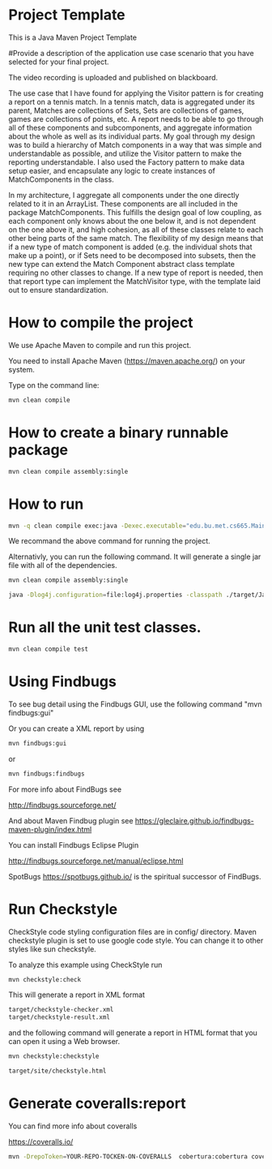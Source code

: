 # Project Template

This is a Java Maven Project Template

#Provide a description of the application use case scenario that you have selected for your final project.

The video recording is uploaded and published on blackboard.

The use case that I have found for applying the Visitor pattern is for creating a report on a tennis match. In a tennis match,
data is aggregated under its parent, Matches are collections of Sets, Sets are collections of games, games are collections of points, 
etc. A report needs to be able to go through all of these components and subcomponents, and aggregate information about the whole
as well as its individual parts. My goal through my design was to build a hierarchy of Match components in a way that was
simple and understandable as possible, and utilize the Visitor pattern to make the reporting understandable. I also used the Factory pattern to
make data setup easier, and encapsulate any logic to create instances of MatchComponents in the class. 

In my architecture, I aggregate all components under the one directly related to it in an ArrayList. These components are all included
in the package MatchComponents. This fulfills the design goal of low coupling, as each component only knows about the one below it, and is
not dependent on the one above it, and high cohesion, as all of these classes relate to each other being parts of the same match. The flexibility
of my design means that if a new type of match component is added (e.g. the individual shots that make up a point), or if Sets need to be decomposed into
subsets, then the new type can extend the Match Component abstract class template requiring no other classes to change. If a new type of report is needed, 
then that report type can implement the MatchVisitor type, with the template laid out to ensure standardization.





# How to compile the project

We use Apache Maven to compile and run this project. 

You need to install Apache Maven (https://maven.apache.org/)  on your system. 

Type on the command line: 

```bash
mvn clean compile
```

# How to create a binary runnable package 


```bash
mvn clean compile assembly:single
```


# How to run

```bash
mvn -q clean compile exec:java -Dexec.executable="edu.bu.met.cs665.Main" -Dlog4j.configuration="file:log4j.properties"
```

We recommand the above command for running the project. 

Alternativly, you can run the following command. It will generate a single jar file with all of the dependencies. 

```bash
mvn clean compile assembly:single

java -Dlog4j.configuration=file:log4j.properties -classpath ./target/JavaProjectTemplate-1.0-SNAPSHOT-jar-with-dependencies.jar  edu.bu.met.cs665.Main
```


# Run all the unit test classes.


```bash
mvn clean compile test

```

# Using Findbugs 

To see bug detail using the Findbugs GUI, use the following command "mvn findbugs:gui"

Or you can create a XML report by using  


```bash
mvn findbugs:gui 
```

or 


```bash
mvn findbugs:findbugs
```


For more info about FindBugs see 

http://findbugs.sourceforge.net/

And about Maven Findbug plugin see 
https://gleclaire.github.io/findbugs-maven-plugin/index.html


You can install Findbugs Eclipse Plugin 

http://findbugs.sourceforge.net/manual/eclipse.html



SpotBugs https://spotbugs.github.io/ is the spiritual successor of FindBugs.


# Run Checkstyle 

CheckStyle code styling configuration files are in config/ directory. Maven checkstyle plugin is set to use google code style. 
You can change it to other styles like sun checkstyle. 

To analyze this example using CheckStyle run 

```bash
mvn checkstyle:check
```

This will generate a report in XML format


```bash
target/checkstyle-checker.xml
target/checkstyle-result.xml
```

and the following command will generate a report in HTML format that you can open it using a Web browser. 

```bash
mvn checkstyle:checkstyle
```

```bash
target/site/checkstyle.html
```


# Generate  coveralls:report 

You can find more info about coveralls 

https://coveralls.io/

```bash
mvn -DrepoToken=YOUR-REPO-TOCKEN-ON-COVERALLS  cobertura:cobertura coveralls:report
```


